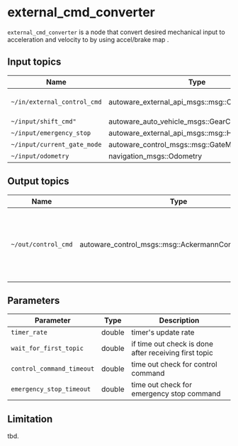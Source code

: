 # external_cmd_converter

`external_cmd_converter` is a node that convert desired mechanical input to acceleration and velocity to by using accel/brake map .

## Input topics

| Name                        | Type                                            | Description                                                                                                       |
| --------------------------- | ----------------------------------------------- | ----------------------------------------------------------------------------------------------------------------- |
| `~/in/external_control_cmd` | autoware_external_api_msgs::msg::ControlCommand | target `throttle/brake/steering_angle/steering_angle_velocity` is necessary to calculate desired control command. |
| `~/input/shift_cmd"`        | autoware_auto_vehicle_msgs::GearCommand         | current command of gear                                                                                           |
| `~/input/emergency_stop`    | autoware_external_api_msgs::msg::Heartbeat      | emergency heart beat for external command.                                                                        |
| `~/input/current_gate_mode` | autoware_control_msgs::msg::GateMode            | topic for gate mode.                                                                                              |
| `~/input/odometry`          | navigation_msgs::Odometry                       | twist topic in odometry is used.                                                                                  |

## Output topics

| Name                | Type                                                | Description                                                        |
| ------------------- | --------------------------------------------------- | ------------------------------------------------------------------ |
| `~/out/control_cmd` | autoware_control_msgs::msg::AckermannControlCommand | ackermann control command converted from selected external command |

## Parameters

| Parameter                 | Type   | Description                                           |
| ------------------------- | ------ | ----------------------------------------------------- |
| `timer_rate`              | double | timer's update rate                                   |
| `wait_for_first_topic`    | double | if time out check is done after receiving first topic |
| `control_command_timeout` | double | time out check for control command                    |
| `emergency_stop_timeout`  | double | time out check for emergency stop command             |

## Limitation

tbd.
